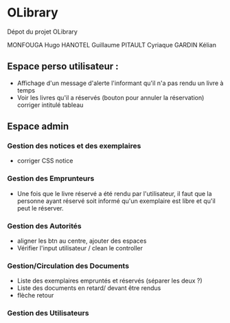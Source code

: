 # OLibrary
Dépot du projet OLibrary

MONFOUGA Hugo
HANOTEL Guillaume
PITAULT Cyriaque
GARDIN Kélian



## Espace perso utilisateur :


* Affichage d'un message d'alerte l'informant qu'il n'a pas rendu un livre à temps
* Voir les livres qu'il a réservés (bouton pour annuler la réservation) corriger intitulé tableau



## Espace admin

### Gestion des notices et des exemplaires


 * corriger CSS notice

### Gestion des Emprunteurs

* Une fois que le livre réservé a été rendu par l'utilisateur, il faut que la personne ayant réservé soit informé qu'un exemplaire est libre et qu'il peut le réserver.


### Gestion des Autorités

* aligner les btn au centre, ajouter des espaces
* Vérifier l'input utilisateur / clean le controller

### Gestion/Circulation des Documents

* Liste des exemplaires empruntés et réservés (séparer les deux ?)
* Liste des documents en retard/ devant être rendus
* flèche retour



### Gestion des Utilisateurs













